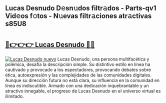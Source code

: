## Lucas Desnudo D𝚎sn𝚞dos filtr𝚊dos - Parts-qv1 Vid𝚎os f𝚘tos - N𝚞evas filtr𝚊ciones atr𝚊ctivas s85U8

# <h2><a href="http://mb7p4m.tromn.icu/?c=Lucas+Desnudo">🔗👉👉👉 Lucas Desnudo 🔗🔗</a></h2>

[![Lucas Desnudo nuevo](https://i.imgur.com/pEAQMta.gif)](http://mb7p4m.tromn.icu/?c=Lucas+Desnudo)
Lucas Desnudo, una persona multifacética y polémica, desafía la descripción simple. Su distintivo estilo en línea ha cautivado y provocado a los espectadores, provocando debates sobre ética, autoexpresión y las complejidades de las comunidades digitales. Aunque su dirección futura no está clara, su influencia en la comunidad en línea es indiscutible. Armado con una dedicación inquebrantable y un atractivo innegable, el progreso de Lucas Desnudo en el universo virtual es ilimitado.
